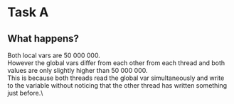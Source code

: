 # Task A

## What happens?
Both local vars are 50 000 000.\
However the global vars differ from each other from each thread and both values are only slightly higher than 50 000 000.\
This is because both threads read the global var simultaneously and write to the variable without noticing that the other thread has written something just before.\


